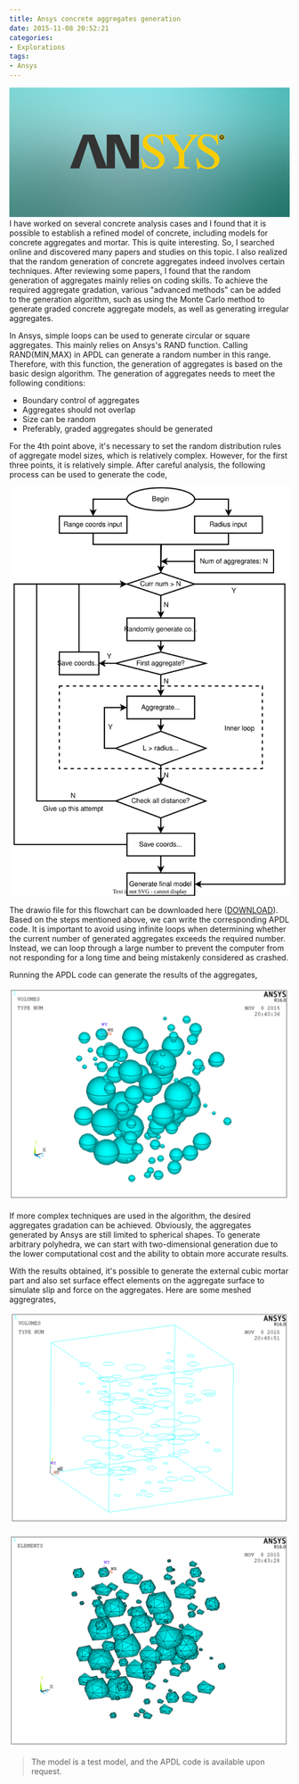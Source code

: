 ```yaml
---
title: Ansys concrete aggregates generation
date: 2015-11-08 20:52:21
categories:
- Explorations
tags:
- Ansys
---
```


![ANSYS](/uploads/images/0000/ANSYS.jpg)
I have worked on several concrete analysis cases and I found that it is possible to establish a refined model of concrete, including models for concrete aggregates and mortar. This is quite interesting. So, I searched online and discovered many papers and studies on this topic. I also realized that the random generation of concrete aggregates indeed involves certain techniques. After reviewing some papers, I found that the random generation of aggregates mainly relies on coding skills. To achieve the required aggregate gradation, various "advanced methods" can be added to the generation algorithm, such as using the Monte Carlo method to generate graded concrete aggregate models, as well as generating irregular aggregates.

<!-- more -->

In Ansys, simple loops can be used to generate circular or square aggregates. This mainly relies on Ansys's RAND function. Calling RAND(MIN,MAX) in APDL can generate a random number in this range. Therefore, with this function, the generation of aggregates is based on the basic design algorithm. The generation of aggregates needs to meet the following conditions:

* Boundary control of aggregates
* Aggregates should not overlap
* Size can be random
* Preferably, graded aggregates should be generated

For the 4th point above, it's necessary to set the random distribution rules of aggregate model sizes, which is relatively complex. However, for the first three points, it is relatively simple. After careful analysis, the following process can be used to generate the code,

![Flowchart](/uploads/images/2015/AnsysConcreteAggregate0.svg)

The drawio file for this flowchart can be downloaded here ([DOWNLOAD](/uploads/files/2015/AnsysConcreteAggregrate.drawio)). Based on the steps mentioned above, we can write the corresponding APDL code. It is important to avoid using infinite loops when determining whether the current number of generated aggregates exceeds the required number. Instead, we can loop through a large number to prevent the computer from not responding for a long time and being mistakenly considered as crashed.

Running the APDL code can generate the results of the aggregates,

![Aggregates](/uploads/images/2015/AnsysConcreteAggregate2.png)

If more complex techniques are used in the algorithm, the desired aggregates gradation can be achieved. Obviously, the aggregates generated by Ansys are still limited to spherical shapes. To generate arbitrary polyhedra, we can start with two-dimensional generation due to the lower computational cost and the ability to obtain more accurate results.

With the results obtained, it's possible to generate the external cubic mortar part and also set surface effect elements on the aggregate surface to simulate slip and force on the aggregates. Here are some meshed aggregrates,

![Aggregates](/uploads/images/2015/AnsysConcreteAggregate3.png)

![Aggregates](/uploads/images/2015/AnsysConcreteAggregate4.png)

> The model is a test model, and the APDL code is available upon request.
